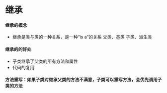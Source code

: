 # 继承
#### 继承的概念
* 继承是类与类的一种关系，是一种“is a”的关系
        父类、基类
        子类、派生类
#### 继承的的好处
* 子类继承了父类的所有方法和属性
* 代码的复用

#### 方法重写：如果子类对继承父类的方法不满意，子类可以重写方法，会优先调用子类的方法